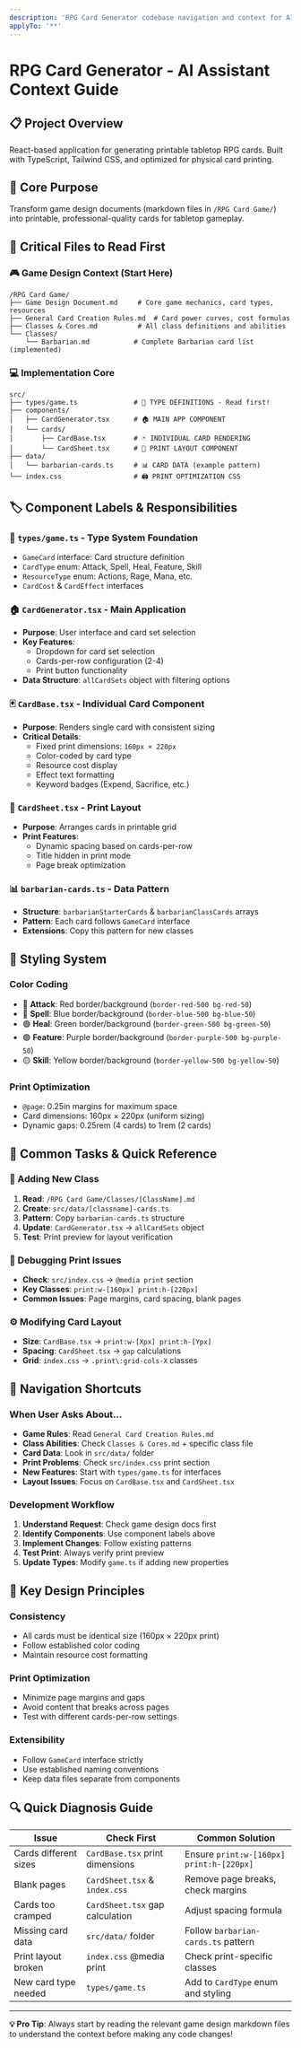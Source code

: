 ```yaml
---
description: 'RPG Card Generator codebase navigation and context for AI assistance'
applyTo: '**'
---
```


# RPG Card Generator - AI Assistant Context Guide

## 📋 **Project Overview**
React-based application for generating printable tabletop RPG cards. Built with TypeScript, Tailwind CSS, and optimized for physical card printing.

## 🎯 **Core Purpose**
Transform game design documents (markdown files in `/RPG Card Game/`) into printable, professional-quality cards for tabletop gameplay.

## 📁 **Critical Files to Read First**

### **🎮 Game Design Context** (Start Here)
```
/RPG Card Game/
├── Game Design Document.md     # Core game mechanics, card types, resources
├── General Card Creation Rules.md  # Card power curves, cost formulas
├── Classes & Cores.md          # All class definitions and abilities
└── Classes/
    └── Barbarian.md           # Complete Barbarian card list (implemented)
```

### **💻 Implementation Core**
```
src/
├── types/game.ts              # 🔑 TYPE DEFINITIONS - Read first!
├── components/
│   ├── CardGenerator.tsx      # 🏠 MAIN APP COMPONENT
│   └── cards/
│       ├── CardBase.tsx       # 🃏 INDIVIDUAL CARD RENDERING
│       └── CardSheet.tsx      # 📄 PRINT LAYOUT COMPONENT
├── data/
│   └── barbarian-cards.ts     # 📊 CARD DATA (example pattern)
└── index.css                  # 🖨️ PRINT OPTIMIZATION CSS
```

## 🏷️ **Component Labels & Responsibilities**

### **🔑 `types/game.ts`** - Type System Foundation
- `GameCard` interface: Card structure definition
- `CardType` enum: Attack, Spell, Heal, Feature, Skill
- `ResourceType` enum: Actions, Rage, Mana, etc.
- `CardCost` & `CardEffect` interfaces

### **🏠 `CardGenerator.tsx`** - Main Application
- **Purpose**: User interface and card set selection
- **Key Features**: 
  - Dropdown for card set selection
  - Cards-per-row configuration (2-4)
  - Print button functionality
- **Data Structure**: `allCardSets` object with filtering options

### **🃏 `CardBase.tsx`** - Individual Card Component
- **Purpose**: Renders single card with consistent sizing
- **Critical Details**:
  - Fixed print dimensions: `160px × 220px`
  - Color-coded by card type
  - Resource cost display
  - Effect text formatting
  - Keyword badges (Expend, Sacrifice, etc.)

### **📄 `CardSheet.tsx`** - Print Layout
- **Purpose**: Arranges cards in printable grid
- **Print Features**:
  - Dynamic spacing based on cards-per-row
  - Title hidden in print mode
  - Page break optimization

### **📊 `barbarian-cards.ts`** - Data Pattern
- **Structure**: `barbarianStarterCards` & `barbarianClassCards` arrays
- **Pattern**: Each card follows `GameCard` interface
- **Extensions**: Copy this pattern for new classes

## 🎨 **Styling System**

### **Color Coding**
- 🔴 **Attack**: Red border/background (`border-red-500 bg-red-50`)
- 🔵 **Spell**: Blue border/background (`border-blue-500 bg-blue-50`)
- 🟢 **Heal**: Green border/background (`border-green-500 bg-green-50`)
- 🟣 **Feature**: Purple border/background (`border-purple-500 bg-purple-50`)
- 🟡 **Skill**: Yellow border/background (`border-yellow-500 bg-yellow-50`)

### **Print Optimization**
- `@page`: 0.25in margins for maximum space
- Card dimensions: 160px × 220px (uniform sizing)
- Dynamic gaps: 0.25rem (4 cards) to 1rem (2 cards)

## 🚀 **Common Tasks & Quick Reference**

### **📝 Adding New Class**
1. **Read**: `/RPG Card Game/Classes/[ClassName].md`
2. **Create**: `src/data/[classname]-cards.ts`
3. **Pattern**: Copy `barbarian-cards.ts` structure
4. **Update**: `CardGenerator.tsx` → `allCardSets` object
5. **Test**: Print preview for layout verification

### **🔧 Debugging Print Issues**
- **Check**: `src/index.css` → `@media print` section
- **Key Classes**: `print:w-[160px] print:h-[220px]`
- **Common Issues**: Page margins, card spacing, blank pages

### **⚙️ Modifying Card Layout**
- **Size**: `CardBase.tsx` → `print:w-[Xpx] print:h-[Ypx]`
- **Spacing**: `CardSheet.tsx` → `gap` calculations
- **Grid**: `index.css` → `.print\:grid-cols-X` classes

## 🧭 **Navigation Shortcuts**

### **When User Asks About...**
- **Game Rules**: Read `General Card Creation Rules.md`
- **Class Abilities**: Check `Classes & Cores.md` + specific class file
- **Card Data**: Look in `src/data/` folder
- **Print Problems**: Check `src/index.css` print section
- **New Features**: Start with `types/game.ts` for interfaces
- **Layout Issues**: Focus on `CardBase.tsx` and `CardSheet.tsx`

### **Development Workflow**
1. **Understand Request**: Check game design docs first
2. **Identify Components**: Use component labels above
3. **Implement Changes**: Follow existing patterns
4. **Test Print**: Always verify print preview
5. **Update Types**: Modify `game.ts` if adding new properties

## 🎯 **Key Design Principles**

### **Consistency**
- All cards must be identical size (160px × 220px print)
- Follow established color coding
- Maintain resource cost formatting

### **Print Optimization**
- Minimize page margins and gaps
- Avoid content that breaks across pages
- Test with different cards-per-row settings

### **Extensibility**
- Follow `GameCard` interface strictly
- Use established naming conventions
- Keep data files separate from components

## 🔍 **Quick Diagnosis Guide**

| Issue | Check First | Common Solution |
|-------|-------------|-----------------|
| Cards different sizes | `CardBase.tsx` print dimensions | Ensure `print:w-[160px] print:h-[220px]` |
| Blank pages | `CardSheet.tsx` & `index.css` | Remove page breaks, check margins |
| Cards too cramped | `CardSheet.tsx` gap calculation | Adjust spacing formula |
| Missing card data | `src/data/` folder | Follow `barbarian-cards.ts` pattern |
| Print layout broken | `index.css` @media print | Check print-specific classes |
| New card type needed | `types/game.ts` | Add to `CardType` enum and styling |

---

**💡 Pro Tip**: Always start by reading the relevant game design markdown files to understand the context before making any code changes!
